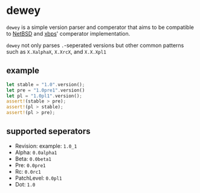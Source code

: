 # dewey

`dewey` is a simple version parser and comperator that aims to be compatible
to [NetBSD](http://netbsd.org) and [xbps](https://github.com/voidlinux/xbps)'
comperator implementation.

`dewey` not only parses `.`-seperated versions but other common patterns such
as `X.XalphaX`, `X.XrcX`, and `X.X.Xpl1`

## example

```rust
let stable = "1.0".version();
let pre = "1.0pre1".version()
let pl = "1.0pl1".version();
assert!(stable > pre);
assert!(pl > stable);
assert!(pl > pre);
```

## supported seperators

* Revision: example: `1.0_1`
* Alpha: `0.0alpha1`
* Beta: `0.0beta1`
* Pre: `0.0pre1`
* Rc: `0.0rc1`
* PatchLevel: `0.0pl1`
* Dot: `1.0`
